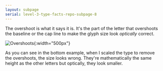 ```yaml
---
layout: subpage
serial: level-3-type-facts-repo-subpage-8
---
```

The overshoot is what it says it is. It's the part of the letter that overshoots the baseline or the cap line to make the glyph size look *optically* correct.

![Overshoots]({{site.url}}/svg/type-facts-repo/overshoot.svg "Overshoots"){:width="500px"}

As you can see in the bottom example, when I scaled the type to remove the overshoots, the size looks wrong. They're mathematically the same height as the other letters but optically, they look smaller.